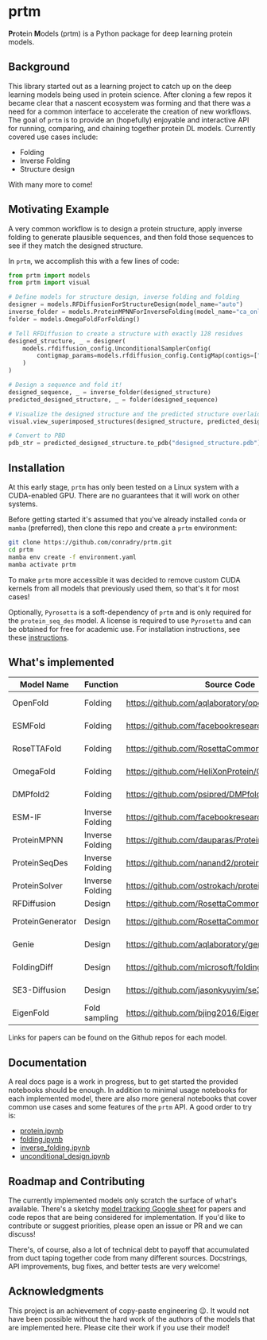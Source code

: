 # prtm

**Pr**o**t**ein **M**odels (prtm) is a Python package for deep learning protein models.


## Background

This library started out as a learning project to catch up on the deep learning models being
used in protein science. After cloning a few repos it became clear that a nascent ecosystem was
forming and that there was a need for a common interface to accelerate the creation of new workflows. 
The goal of `prtm` is to provide an (hopefully) enjoyable and interactive API for running, comparing, and 
chaining together protein DL models. Currently covered use cases include:

- Folding
- Inverse Folding
- Structure design

With many more to come!

## Motivating Example

A very common workflow is to design a protein structure, apply inverse folding to generate
plausible sequences, and then fold those sequences to see if they match the designed structure.

In `prtm`, we accomplish this with a few lines of code:

```python
from prtm import models
from prtm import visual

# Define models for structure design, inverse folding and folding
designer = models.RFDiffusionForStructureDesign(model_name="auto")
inverse_folder = models.ProteinMPNNForInverseFolding(model_name="ca_only_model-20")
folder = models.OmegaFoldForFolding()

# Tell RFDiffusion to create a structure with exactly 128 residues
designed_structure, _ = designer(
    models.rfdiffusion_config.UnconditionalSamplerConfig(
        contigmap_params=models.rfdiffusion_config.ContigMap(contigs=["128-128"]),
    )
)

# Design a sequence and fold it!
designed_sequence, _ = inverse_folder(designed_structure)
predicted_designed_structure, _ = folder(designed_sequence)

# Visualize the designed structure and the predicted structure overlaid in a notebook
visual.view_superimposed_structures(designed_structure, predicted_designed_structure)

# Convert to PBD
pdb_str = predicted_designed_structure.to_pdb("designed_structure.pdb")

```

## Installation

At this early stage, `prtm` has only been tested on a Linux system with a CUDA-enabled GPU.
There are no guarantees that it will work on other systems.

Before getting started it's assumed that you've already installed `conda` or `mamba` (preferred), 
then clone this repo and create a `prtm` environment:

```bash
git clone https://github.com/conradry/prtm.git
cd prtm
mamba env create -f environment.yaml
mamba activate prtm
```

To make `prtm` more accessible it was decided to remove custom CUDA kernels from all models that
previously used them, so that's it for most cases!

Optionally, `Pyrosetta` is a soft-dependency of `prtm` and is only required for the
`protein_seq_des` model. A license is required to use `Pyrosetta` and can 
be obtained for free for academic use. For installation instructions, see these 
[instructions](https://www.pyrosetta.org/downloads#h.6vttn15ac69d).

## What's implemented

| Model Name | Function | Source Code | License |
|------------|----------|-------------|---------|
| OpenFold | Folding | https://github.com/aqlaboratory/openfold | [Apache 2.0](https://github.com/aqlaboratory/openfold/blob/main/LICENSE) |
| ESMFold | Folding | https://github.com/facebookresearch/esm | [MIT License](https://github.com/facebookresearch/esm/blob/main/LICENSE) |
| RoseTTAFold| Folding | https://github.com/RosettaCommons/RoseTTAFold | [MIT License](https://github.com/RosettaCommons/RoseTTAFold/blob/main/LICENSE) |
| OmegaFold | Folding | https://github.com/HeliXonProtein/OmegaFold | [Apache 2.0](https://github.com/HeliXonProtein/OmegaFold/blob/main/LICENSE) |
| DMPfold2 | Folding | https://github.com/psipred/DMPfold2 | [GPL v3.0](https://github.com/psipred/DMPfold2/blob/master/LICENSE) |
| ESM-IF | Inverse Folding | https://github.com/facebookresearch/esm | [MIT License](https://github.com/facebookresearch/esm/blob/main/LICENSE) |
| ProteinMPNN| Inverse Folding | https://github.com/dauparas/ProteinMPNN | [MIT License](https://github.com/dauparas/ProteinMPNN/blob/main/LICENSE) |
| ProteinSeqDes| Inverse Folding| https://github.com/nanand2/protein_seq_des | [BSD-3](https://github.com/nanand2/protein_seq_des/blob/master/LICENSE) |
| ProteinSolver| Inverse Folding| https://github.com/ostrokach/proteinsolver | [MIT License](https://github.com/ostrokach/proteinsolver/blob/master/LICENSE) |
| RFDiffusion | Design | https://github.com/RosettaCommons/RFdiffusion | [BSD](https://github.com/RosettaCommons/RFdiffusion/blob/main/LICENSE) |
| ProteinGenerator | Design | https://github.com/RosettaCommons/protein_generator | [MIT License](https://github.com/RosettaCommons/protein_generator/blob/main/LICENSE) |
| Genie | Design | https://github.com/aqlaboratory/genie | [Apache 2.0](https://github.com/aqlaboratory/genie/blob/main/LICENSE.md) |
| FoldingDiff | Design | https://github.com/microsoft/foldingdiff | [MIT License](https://github.com/microsoft/foldingdiff/blob/main/LICENSE) |
| SE3-Diffusion | Design | https://github.com/jasonkyuyim/se3_diffusion | [MIT License](https://github.com/jasonkyuyim/se3_diffusion/blob/master/LICENSE) |
| EigenFold | Fold sampling | https://github.com/bjing2016/EigenFold | [MIT License](https://github.com/bjing2016/EigenFold/blob/master/LICENSE) |

Links for papers can be found on the Github repos for each model.

## Documentation

A real docs page is a work in progress, but to get started the provided notebooks should be enough.
In addition to minimal usage notebooks for each implemented model, there are also more general notebooks
that cover common use cases and some features of the `prtm` API. A good order to try is:

- [protein.ipynb](./notebooks/protein.ipynb)
- [folding.ipynb](./notebooks/folding.ipynb)
- [inverse_folding.ipynb](./notebooks/inverse_folding.ipynb)
- [unconditional_design.ipynb](./notebooks/unconditional_design.ipynb)

## Roadmap and Contributing

The currently implemented models only scratch the surface of what's available. There's a sketchy [model tracking Google sheet](https://docs.google.com/spreadsheets/d/1iMhFXJnUU16ycRVcEvXi8jSQsZ0qsfwQerOgaosBl-E/edit#gid=0) for papers and code repos that are being considered for implementation. If you'd like to contribute or suggest priorities, please open an issue or PR and we can discuss!

There's, of course, also a lot of technical debt to payoff that accumulated from duct taping together code from many different sources. Docstrings, API improvements, bug fixes, and better tests are very welcome!


## Acknowledgments

This project is an achievement of copy-paste engineering :wink:. It would not have been possible without the hard work of the authors of the models that are implemented here. Please cite their work if you use their model!